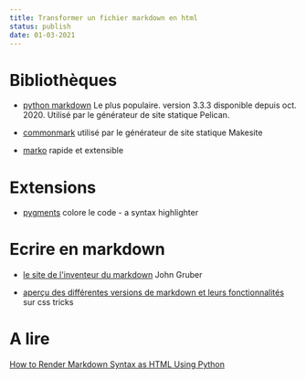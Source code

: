 ```yaml
---
title: Transformer un fichier markdown en html
status: publish
date: 01-03-2021
---
```

# Bibliothèques

- [python markdown](https://pypi.org/project/Markdown/) Le plus populaire. version 3.3.3 disponible depuis oct. 2020. Utilisé par le générateur de site statique Pelican.

- [commonmark](https://pypi.org/project/commonmark/) utilisé par le générateur de site statique Makesite

- [marko](https://pypi.org/project/marko/) rapide et extensible

# Extensions

- [pygments](https://pypi.org/project/Pygments/) colore le code - a syntax highlighter

# Ecrire en markdown

- [le site de l'inventeur du markdown](https://daringfireball.net/projects/markdown/syntax) John Gruber

- [aperçu des différentes versions de markdown et leurs fonctionnalités](https://css-tricks.com/choosing-right-markdown-parser/) sur css tricks

# A lire

[How to Render Markdown Syntax as HTML Using Python](https://coderbook.com/@marcus/how-to-render-markdown-syntax-as-html-using-python/)
